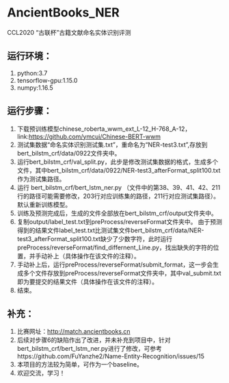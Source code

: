# AncientBooks_NER
CCL2020 “古联杯”古籍文献命名实体识别评测

## 运行环境：
1. python:3.7
2. tensorflow-gpu:1.15.0
3. numpy:1.16.5

## 运行步骤：
1. 下载预训练模型chinese_roberta_wwm_ext_L-12_H-768_A-12，link:https://github.com/ymcui/Chinese-BERT-wwm
2. 测试集数据“命名实体识别测试集.txt”，重命名为“NER-test3.txt”,存放到bert_bilstm_crf/data/0922文件夹中。
3. 运行bert_bilstm_crf/val_split.py，此步是修改测试集数据的格式，生成多个文件，其中bert_bilstm_crf/data/0922/NER-test3_afterFormat_split100.txt作为测试集路径。
4. 运行 bert_bilstm_crf/bert_lstm_ner.py （文件中的第38、39、41、42、211行的路径可能需要修改，203行对应训练集的路径，211行对应测试集路径）。默认重新训练模型。
5. 训练及预测完成后，生成的文件全部放在bert_bilstm_crf/output文件夹中。
6. 复制output/label_test.txt到preProcess/reverseFormat文件夹中。
由于预测得到的结果文件label_test.txt比测试集文件bert_bilstm_crf/data/NER-test3_afterFormat_split100.txt缺少了少数字符，此时运行preProcess/reverseFormat/find_differnent_Line.py，找出缺失的字符的位置，并手动补上（具体操作在该文件的注释）。
7. 手动补上后，运行preProcess/reverseFormat/submit_format，这一步会生成多个文件存放到preProcess/reverseFormat文件夹中，其中val_submit.txt即为要提交的结果文件（具体操作在该文件的注释）。
8. 结束。

## 补充：
1. 比赛网址：http://match.ancientbooks.cn
2. 后续对步骤6的缺陷作出了改进，并未补充到项目中，针对bert_bilstm_crf/bert_lstm_ner.py进行了修改，可参考https://github.com/FuYanzhe2/Name-Entity-Recognition/issues/15
3. 本项目的方法较为简单，可作为一个baseline。
4. 欢迎交流，学习！
